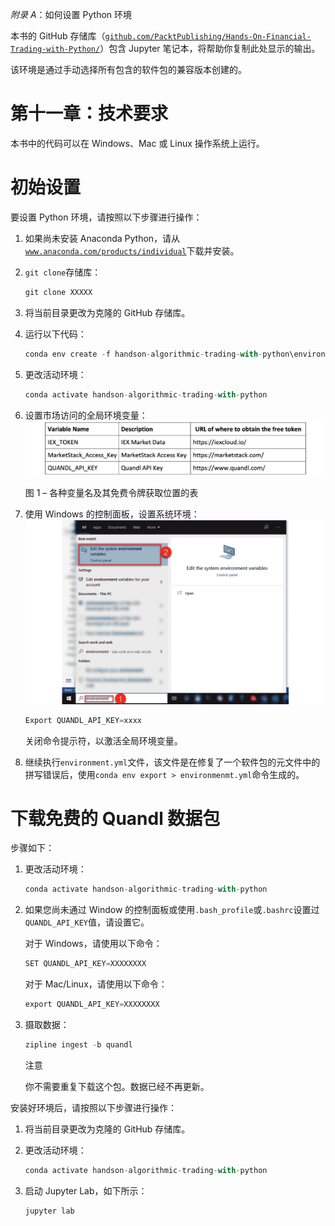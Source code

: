 *附录 A*：如何设置 Python 环境

本书的 GitHub 存储库（[`github.com/PacktPublishing/Hands-On-Financial-Trading-with-Python/`](http://github.com/PacktPublishing/Hands-On-Financial-Trading-with-Python/)）包含 Jupyter 笔记本，将帮助你复制此处显示的输出。

该环境是通过手动选择所有包含的软件包的兼容版本创建的。

# 第十一章：技术要求

本书中的代码可以在 Windows、Mac 或 Linux 操作系统上运行。

# 初始设置

要设置 Python 环境，请按照以下步骤进行操作：

1.  如果尚未安装 Anaconda Python，请从[`www.anaconda.com/products/individual`](https://www.anaconda.com/products/individual)下载并安装。

1.  `git clone`存储库：

    ```py
    git clone XXXXX
    ```

1.  将当前目录更改为克隆的 GitHub 存储库。

1.  运行以下代码：

    ```py
    conda env create -f handson-algorithmic-trading-with-python\environment.yml -n handson-algorithmic-trading-with-python
    ```

1.  更改活动环境：

    ```py
    conda activate handson-algorithmic-trading-with-python
    ```

1.  设置市场访问的全局环境变量：![图 1 – 各种变量名及其免费令牌获取位置的表](img/Figure_1_Appendix_B15029.jpg)

    图 1 – 各种变量名及其免费令牌获取位置的表

1.  使用 Windows 的控制面板，设置系统环境：![图 2 – 如何在 MS Windows 中找到环境对话框](img/Figure_2_Appendix_B15029.jpg)

    ```py
    Export QUANDL_API_KEY=xxxx
    ```

    关闭命令提示符，以激活全局环境变量。

1.  继续执行`environment.yml`文件，该文件是在修复了一个软件包的元文件中的拼写错误后，使用`conda env export > environmenmt.yml`命令生成的。

# 下载免费的 Quandl 数据包

步骤如下：

1.  更改活动环境：

    ```py
    conda activate handson-algorithmic-trading-with-python
    ```

1.  如果您尚未通过 Window 的控制面板或使用`.bash_profile`或`.bashrc`设置过`QUANDL_API_KEY`值，请设置它。

    对于 Windows，请使用以下命令：

    ```py
    SET QUANDL_API_KEY=XXXXXXXX
    ```

    对于 Mac/Linux，请使用以下命令：

    ```py
    export QUANDL_API_KEY=XXXXXXXX
    ```

1.  摄取数据：

    ```py
    zipline ingest -b quandl
    ```

    注意

    你不需要重复下载这个包。数据已经不再更新。

安装好环境后，请按照以下步骤进行操作：

1.  将当前目录更改为克隆的 GitHub 存储库。

1.  更改活动环境：

    ```py
    conda activate handson-algorithmic-trading-with-python
    ```

1.  启动 Jupyter Lab，如下所示：

    ```py
    jupyter lab 
    ```
